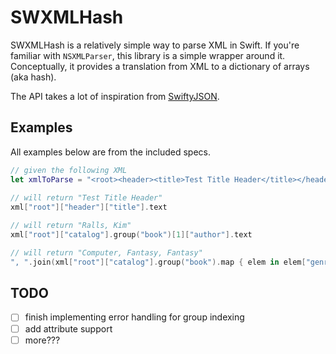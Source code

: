 # SWXMLHash

SWXMLHash is a relatively simple way to parse XML in Swift. If you're familiar with `NSXMLParser`, this library is a simple wrapper around it. Conceptually, it provides a translation from XML to a dictionary of arrays (aka hash).

The API takes a lot of inspiration from [SwiftyJSON](https://github.com/lingoer/SwiftyJSON).

## Examples

All examples below are from the included specs.

```swift
// given the following XML
let xmlToParse = "<root><header><title>Test Title Header</title></header><catalog><book id=\"bk101\"><author>Gambardella, Matthew</author><title>XML Developer's Guide</title><genre>Computer</genre><price>44.95</price><publish_date>2000-10-01</publish_date><description>An in-depth look at creating applications with XML.</description></book><book id=\"bk102\"><author>Ralls, Kim</author><title>Midnight Rain</title><genre>Fantasy</genre><price>5.95</price><publish_date>2000-12-16</publish_date><description>A former architect battles corporate zombies, an evil sorceress, and her own childhood to become queen of the world.</description></book><book id=\"bk103\"><author>Corets, Eva</author><title>Maeve Ascendant</title><genre>Fantasy</genre><price>5.95</price><publish_date>2000-11-17</publish_date><description>After the collapse of a nanotechnology society in England, the young survivors lay the foundation for a new society.</description></book></catalog></root>"
    
// will return "Test Title Header"
xml["root"]["header"]["title"].text

// will return "Ralls, Kim"
xml["root"]["catalog"].group("book")[1]["author"].text

// will return "Computer, Fantasy, Fantasy"
", ".join(xml["root"]["catalog"].group("book").map { elem in elem["genre"].text! })
```

## TODO

* [ ] finish implementing error handling for group indexing
* [ ] add attribute support
* [ ] more???
